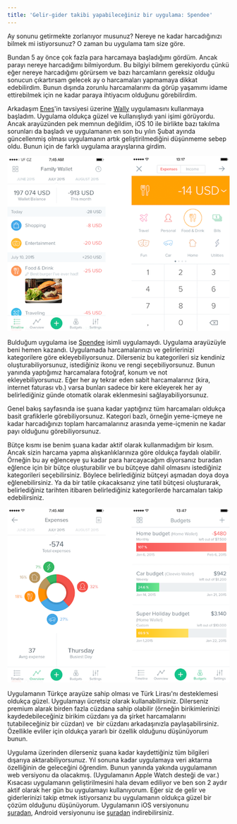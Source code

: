 ```yaml
---
title: 'Gelir-gider takibi yapabileceğiniz bir uygulama: Spendee'
---
```


Ay sonunu getirmekte zorlanıyor musunuz? Nereye ne kadar harcadığınızı bilmek mi istiyorsunuz? O zaman bu uygulama tam size göre.

Bundan 5 ay önce çok fazla para harcamaya başladığımı gördüm. Ancak parayı nereye harcadığımı bilmiyordum. Bu bilgiyi bilmem gerekiyordu çünkü eğer nereye harcadığımı görürsem ve bazı harcamların gereksiz olduğu sonucun çıkartırsam gelecek ay o harcamaları yapmamaya dikkat edebilirdim. Bunun dışında zorunlu harcamalarımı da görüp yaşamımı idame ettirebilmek için ne kadar paraya ihtiyacım olduğunu görebilirdim.

Arkadaşım 
[Enes](https://twitter.com/eesates)'in tavsiyesi üzerine 
[Wally](https://itunes.apple.com/tr/app/wally-smart-personal-finance/id610314677?mt=8&at=11locR) uygulamasını kullanmaya başladım. Uygulama oldukça güzel ve kullanışlıydı yani işimi görüyordu. Ancak arayüzünden pek memnun değildim, iOS 10 ile birlikte bazı takılma sorunları da başladı ve uygulamanın en son bu yılın Şubat ayında güncellenmiş olması uygulamanın artık geliştirilmediğini düşünmeme sebep oldu. Bunun için de farklı uygulama arayışlarına girdim.


![spendee](/uploads/spendee.png)

Bulduğum uygulama ise 
[Spendee](https://itunes.apple.com/tr/app/spendee-see-where-your-money/id635861140?mt=8&at=11locR) isimli uygulamaydı. Uygulama arayüzüyle beni hemen kazandı. Uygulamada harcamalarınızı ve gelirlerinizi kategorilere göre ekleyebiliyorsunuz. Dilerseniz bu kategorileri siz kendiniz oluşturabiliyorsunuz, istediğiniz ikonu ve rengi seçebiliyorsunuz. Bunun yanında yaptığımız harcamalara fotoğraf, konum ve not ekleyebiliyorsunuz. Eğer her ay tekrar eden sabit harcamalarınız (kira, internet faturası vb.) varsa bunları sadece bir kere ekleyerek her ay belirlediğiniz günde otomatik olarak eklenmesini sağlayabiliyorsunuz.

Genel bakış sayfasında ise şuana kadar yaptığınız tüm harcamaları oldukça basit grafiklerle görebiliyorsunuz. Kategori bazlı, örneğin yeme-içmeye ne kadar harcadığınızı toplam harcamalarınız arasında yeme-içmenin ne kadar payı olduğunu görebiliyorsunuz.

Bütçe kısmı ise benim şuana kadar aktif olarak kullanmadığım bir kısım. Ancak sizin harcama yapma alışkanlıklarınıza göre oldukça faydalı olabilir. Örneğin bu ay eğlenceye şu kadar para harcayacağım diyorsanız buradan eğlence için bir bütçe oluşturabilir ve bu bütçeye dahil olmasını istediğiniz kategorileri seçebilirsiniz. Böylece belirlediğiniz bütçeyi aşmadan doya doya eğlenebilirsiniz. Ya da bir tatile çıkacaksanız yine tatil bütçesi oluşturarak, belirlediğiniz tarihten itibaren belirlediğiniz kategorilerde harcamaları takip edebilirsiniz.


![spendee-2](/uploads/spendee-2.png)

Uygulamanın Türkçe arayüze sahip olması ve Türk Lirası'nı desteklemesi oldukça güzel. Uygulamayı ücretsiz olarak kullanabilirsiniz. Dilerseniz premium alarak birden fazla cüzdana sahip olabilir (örneğin birikimlerinizi kaydedebileceğiniz birikim cüzdanı ya da şirket harcamalarını tutabileceğiniz bir cüzdan) ve  bir cüzdanı arkadaşınızla paylaşabilirsiniz. Özellikle evliler için oldukça yararlı bir özellik olduğunu düşünüyorum bunun.

Uygulama üzerinden dilerseniz şuana kadar kaydettiğiniz tüm bilgileri dışarıya aktarabiliyorsunuz. Yıl sonuna kadar uygulamaya veri aktarma özelliğinin de geleceğini öğrendim. Bunun yanında yakında uygulamanın web versiyonu da olacakmış. (Uygulamanın Apple Watch desteği de var.) Kısacası uygulamanın geliştirilmesini hala devam ediliyor ve ben son 2 aydır aktif olarak her gün bu uygulamayı kullanıyorum. Eğer siz de gelir ve giderlerinizi takip etmek istiyorsanız bu uygulamanın oldukça güzel bir çözüm olduğunu düşünüyorum. Uygulamanın iOS versiyonunu 
[şuradan](https://itunes.apple.com/tr/app/spendee-see-where-your-money/id635861140?mt=8&at=11locR), Android versiyonunu ise 
[şuradan](https://play.google.com/store/apps/details?id=com.cleevio.spendee&hl=tr) indirebilirsiniz.
